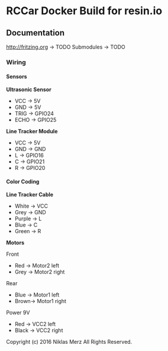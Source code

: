 # RCCar Docker Build for resin.io

## Documentation
 http://fritzing.org -> TODO
 Submodules -> TODO

### Wiring
#### Sensors

**Ultrasonic Sensor**

* VCC -> 5V
* GND -> 5V
* TRIG -> GPIO24
* ECHO -> GPIO25

**Line Tracker Module**

* VCC -> 5V
* GND -> GND
* L -> GPIO16
* C -> GPIO21
* R -> GPIO20

#### Color Coding

**Line Tracker Cable**

* White -> VCC
* Grey -> GND
* Purple -> L
* Blue -> C
* Green -> R

**Motors**

Front
  * Red -> Motor2 left
  * Grey -> Motor2 right

Rear
  * Blue -> Motor1 left
  * Brown-> Motor1 right

Power 9V
  * Red -> VCC2 left
  * Black -> VCC2 right












Copyright (c) 2016 Niklas Merz All Rights Reserved.
